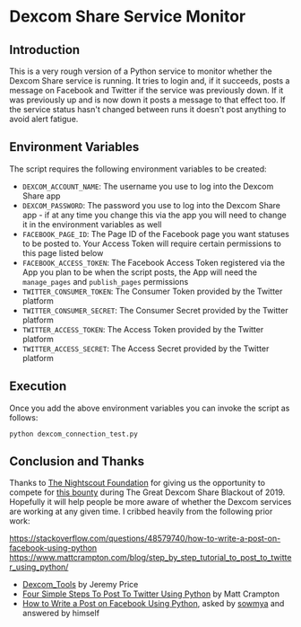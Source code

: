 # Dexcom Share Service Monitor
 
## Introduction
This is a very rough version of a Python service to monitor whether the Dexcom Share service is running. It tries to login and, if it succeeds, posts a message on Facebook and Twitter if the service was previously down. If it was previously up and is now down it posts a message to that effect too. If the service status hasn't changed between runs it doesn't post anything to avoid alert fatigue.

## Environment Variables
The script requires the following environment variables to be created:

- `DEXCOM_ACCOUNT_NAME`: The username you use to log into the Dexcom Share app
- `DEXCOM_PASSWORD`: The password you use to log into the Dexcom Share app - if at any time you change this via the app you will need to change it in the environment variables as well
- `FACEBOOK_PAGE_ID`: The Page ID of the Facebook page you want statuses to be posted to. Your Access Token will require certain permissions to this page listed below
- `FACEBOOK_ACCESS_TOKEN`: The Facebook Access Token registered via the App you plan to be when the script posts, the App will need the `manage_pages` and `publish_pages` permissions
- `TWITTER_CONSUMER_TOKEN`: The Consumer Token provided by the Twitter platform
- `TWITTER_CONSUMER_SECRET`: The Consumer Secret provided by the Twitter platform
- `TWITTER_ACCESS_TOKEN`: The Access Token provided by the Twitter platform
- `TWITTER_ACCESS_SECRET`: The Access Secret provided by the Twitter platform

## Execution
Once you add the above environment variables you can invoke the script as follows:

```
python dexcom_connection_test.py
```

## Conclusion and Thanks
Thanks to [The Nightscout Foundation](https://www.nightscoutfoundation.org/) for giving us the opportunity to compete for [this bounty](https://www.facebook.com/NightscoutFoundation/posts/3170040823071192) during The Great Dexcom Share Blackout of 2019. Hopefully it will help people be more aware of whether the Dexcom services are working at any given time. I cribbed heavily from the following prior work:

https://stackoverflow.com/questions/48579740/how-to-write-a-post-on-facebook-using-python
https://www.mattcrampton.com/blog/step_by_step_tutorial_to_post_to_twitter_using_python/

- [Dexcom\_Tools](https://github.com/jerm/dexcom_tools/) by Jeremy Price
- [Four Simple Steps To Post To Twitter Using Python](https://www.mattcrampton.com/blog/step_by_step_tutorial_to_post_to_twitter_using_python/) by Matt Crampton
- [How to Write a Post on Facebook Using Python](https://stackoverflow.com/questions/48579740/how-to-write-a-post-on-facebook-using-python), asked by [sowmya](https://stackoverflow.com/users/8770153/sowmya) and answered by himself